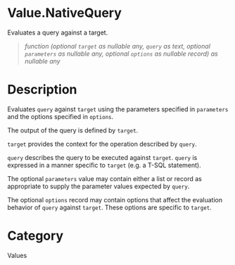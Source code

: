 ﻿# Value.NativeQuery
Evaluates a query against a target.
> _function (optional <code>target</code> as nullable any, <code>query</code> as text, optional <code>parameters</code> as nullable any, optional <code>options</code> as nullable record) as nullable any_
# Description 
<p>Evaluates <code>query</code> against <code>target</code> using the parameters specified in <code>parameters</code> and the options specified in <code>options</code>.</p>
<p>The output of the query is defined by <code>target</code>.</p>
<p><code>target</code> provides the context for the operation described by <code>query</code>.</p>
<p><code>query</code> describes the query to be executed against <code>target</code>. <code>query</code> is expressed in a manner specific to <code>target</code> (e.g. a T-SQL statement).</p>
<p>The optional <code>parameters</code> value may contain either a list or record as appropriate to supply the parameter values expected by <code>query</code>.</p>
<p>The optional <code>options</code> record may contain options that affect the evaluation behavior of <code>query</code> against <code>target</code>. These options are specific to <code>target</code>.</p>

# Category 
Values
